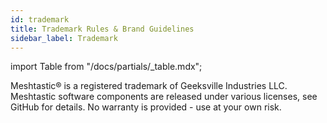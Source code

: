```yaml
---
id: trademark
title: Trademark Rules & Brand Guidelines
sidebar_label: Trademark
---
```

import Table from "/docs/partials/_table.mdx";

Meshtastic® is a registered trademark of Geeksville Industries LLC. Meshtastic software components are released under various licenses, see GitHub for details. No warranty is provided - use at your own risk.

<Table exclude="name,BanDwidTh"/>
